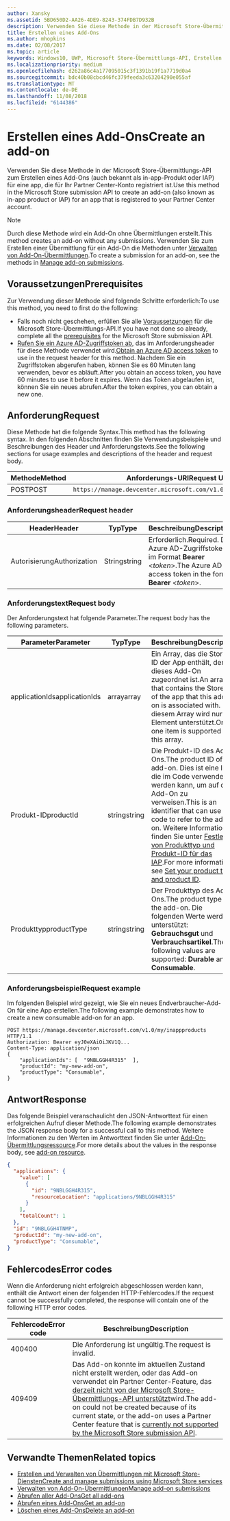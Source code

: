 ```yaml
---
author: Xansky
ms.assetid: 5BD650D2-AA26-4DE9-8243-374FDB7D932B
description: Verwenden Sie diese Methode in der Microsoft Store-Übermittlungs-API zum Erstellen eines Add-Ons für eine app, die für Ihr PartnerCenter-Konto registriert ist.
title: Erstellen eines Add-Ons
ms.author: mhopkins
ms.date: 02/08/2017
ms.topic: article
keywords: Windows10, UWP, Microsoft Store-Übermittlungs-API, Erstellen eines Add-Ons, In-App-Produkt, IAP
ms.localizationpriority: medium
ms.openlocfilehash: d262a86c4a177095015c3f1391b19f1a7719d0a4
ms.sourcegitcommit: bdc40b08cbcd46fc379feeda3c63204290e055af
ms.translationtype: MT
ms.contentlocale: de-DE
ms.lasthandoff: 11/08/2018
ms.locfileid: "6144386"
---
```

# <a name="create-an-add-on"></a><span data-ttu-id="54f2f-104">Erstellen eines Add-Ons</span><span class="sxs-lookup"><span data-stu-id="54f2f-104">Create an add-on</span></span>

<span data-ttu-id="54f2f-105">Verwenden Sie diese Methode in der Microsoft Store-Übermittlungs-API zum Erstellen eines Add-Ons (auch bekannt als in-app-Produkt oder IAP) für eine app, die für Ihr Partner Center-Konto registriert ist.</span><span class="sxs-lookup"><span data-stu-id="54f2f-105">Use this method in the Microsoft Store submission API to create an add-on (also known as in-app product or IAP) for an app that is registered to your Partner Center account.</span></span>

> [!NOTE]
> <span data-ttu-id="54f2f-106">Durch diese Methode wird ein Add-On ohne Übermittlungen erstellt.</span><span class="sxs-lookup"><span data-stu-id="54f2f-106">This method creates an add-on without any submissions.</span></span> <span data-ttu-id="54f2f-107">Verwenden Sie zum Erstellen einer Übermittlung für ein Add-On die Methoden unter [Verwalten von Add-On-Übermittlungen](manage-add-on-submissions.md).</span><span class="sxs-lookup"><span data-stu-id="54f2f-107">To create a submission for an add-on, see the methods in [Manage add-on submissions](manage-add-on-submissions.md).</span></span>

## <a name="prerequisites"></a><span data-ttu-id="54f2f-108">Voraussetzungen</span><span class="sxs-lookup"><span data-stu-id="54f2f-108">Prerequisites</span></span>

<span data-ttu-id="54f2f-109">Zur Verwendung dieser Methode sind folgende Schritte erforderlich:</span><span class="sxs-lookup"><span data-stu-id="54f2f-109">To use this method, you need to first do the following:</span></span>

* <span data-ttu-id="54f2f-110">Falls noch nicht geschehen, erfüllen Sie alle [Voraussetzungen](create-and-manage-submissions-using-windows-store-services.md#prerequisites) für die Microsoft Store-Übermittlungs-API.</span><span class="sxs-lookup"><span data-stu-id="54f2f-110">If you have not done so already, complete all the [prerequisites](create-and-manage-submissions-using-windows-store-services.md#prerequisites) for the Microsoft Store submission API.</span></span>
* <span data-ttu-id="54f2f-111">[Rufen Sie ein Azure AD-Zugriffstoken ab](create-and-manage-submissions-using-windows-store-services.md#obtain-an-azure-ad-access-token), das im Anforderungsheader für diese Methode verwendet wird.</span><span class="sxs-lookup"><span data-stu-id="54f2f-111">[Obtain an Azure AD access token](create-and-manage-submissions-using-windows-store-services.md#obtain-an-azure-ad-access-token) to use in the request header for this method.</span></span> <span data-ttu-id="54f2f-112">Nachdem Sie ein Zugriffstoken abgerufen haben, können Sie es 60 Minuten lang verwenden, bevor es abläuft.</span><span class="sxs-lookup"><span data-stu-id="54f2f-112">After you obtain an access token, you have 60 minutes to use it before it expires.</span></span> <span data-ttu-id="54f2f-113">Wenn das Token abgelaufen ist, können Sie ein neues abrufen.</span><span class="sxs-lookup"><span data-stu-id="54f2f-113">After the token expires, you can obtain a new one.</span></span>

## <a name="request"></a><span data-ttu-id="54f2f-114">Anforderung</span><span class="sxs-lookup"><span data-stu-id="54f2f-114">Request</span></span>

<span data-ttu-id="54f2f-115">Diese Methode hat die folgende Syntax.</span><span class="sxs-lookup"><span data-stu-id="54f2f-115">This method has the following syntax.</span></span> <span data-ttu-id="54f2f-116">In den folgenden Abschnitten finden Sie Verwendungsbeispiele und Beschreibungen des Header und Anforderungstexts.</span><span class="sxs-lookup"><span data-stu-id="54f2f-116">See the following sections for usage examples and descriptions of the header and request body.</span></span>

| <span data-ttu-id="54f2f-117">Methode</span><span class="sxs-lookup"><span data-stu-id="54f2f-117">Method</span></span> | <span data-ttu-id="54f2f-118">Anforderungs-URI</span><span class="sxs-lookup"><span data-stu-id="54f2f-118">Request URI</span></span>                                                      |
|--------|------------------------------------------------------------------|
| <span data-ttu-id="54f2f-119">POST</span><span class="sxs-lookup"><span data-stu-id="54f2f-119">POST</span></span>    | ```https://manage.devcenter.microsoft.com/v1.0/my/inappproducts``` |


### <a name="request-header"></a><span data-ttu-id="54f2f-120">Anforderungsheader</span><span class="sxs-lookup"><span data-stu-id="54f2f-120">Request header</span></span>

| <span data-ttu-id="54f2f-121">Header</span><span class="sxs-lookup"><span data-stu-id="54f2f-121">Header</span></span>        | <span data-ttu-id="54f2f-122">Typ</span><span class="sxs-lookup"><span data-stu-id="54f2f-122">Type</span></span>   | <span data-ttu-id="54f2f-123">Beschreibung</span><span class="sxs-lookup"><span data-stu-id="54f2f-123">Description</span></span>                                                                 |
|---------------|--------|-----------------------------------------------------------------------------|
| <span data-ttu-id="54f2f-124">Autorisierung</span><span class="sxs-lookup"><span data-stu-id="54f2f-124">Authorization</span></span> | <span data-ttu-id="54f2f-125">String</span><span class="sxs-lookup"><span data-stu-id="54f2f-125">string</span></span> | <span data-ttu-id="54f2f-126">Erforderlich.</span><span class="sxs-lookup"><span data-stu-id="54f2f-126">Required.</span></span> <span data-ttu-id="54f2f-127">Das Azure AD-Zugriffstoken im Format **Bearer** &lt;*token*&gt;.</span><span class="sxs-lookup"><span data-stu-id="54f2f-127">The Azure AD access token in the form **Bearer** &lt;*token*&gt;.</span></span> |


### <a name="request-body"></a><span data-ttu-id="54f2f-128">Anforderungstext</span><span class="sxs-lookup"><span data-stu-id="54f2f-128">Request body</span></span>

<span data-ttu-id="54f2f-129">Der Anforderungstext hat folgende Parameter.</span><span class="sxs-lookup"><span data-stu-id="54f2f-129">The request body has the following parameters.</span></span>

|  <span data-ttu-id="54f2f-130">Parameter</span><span class="sxs-lookup"><span data-stu-id="54f2f-130">Parameter</span></span>  |  <span data-ttu-id="54f2f-131">Typ</span><span class="sxs-lookup"><span data-stu-id="54f2f-131">Type</span></span>  |  <span data-ttu-id="54f2f-132">Beschreibung</span><span class="sxs-lookup"><span data-stu-id="54f2f-132">Description</span></span>  |  <span data-ttu-id="54f2f-133">Erforderlich</span><span class="sxs-lookup"><span data-stu-id="54f2f-133">Required</span></span>  |
|------|------|------|------|
|  <span data-ttu-id="54f2f-134">applicationIds</span><span class="sxs-lookup"><span data-stu-id="54f2f-134">applicationIds</span></span>  |  <span data-ttu-id="54f2f-135">array</span><span class="sxs-lookup"><span data-stu-id="54f2f-135">array</span></span>  |  <span data-ttu-id="54f2f-136">Ein Array, das die Store-ID der App enthält, der dieses Add-On zugeordnet ist.</span><span class="sxs-lookup"><span data-stu-id="54f2f-136">An array that contains the Store ID of the app that this add-on is associated with.</span></span> <span data-ttu-id="54f2f-137">In diesem Array wird nur ein Element unterstützt.</span><span class="sxs-lookup"><span data-stu-id="54f2f-137">Only one item is supported in this array.</span></span>   |  <span data-ttu-id="54f2f-138">Ja</span><span class="sxs-lookup"><span data-stu-id="54f2f-138">Yes</span></span>  |
|  <span data-ttu-id="54f2f-139">Produkt-ID</span><span class="sxs-lookup"><span data-stu-id="54f2f-139">productId</span></span>  |  <span data-ttu-id="54f2f-140">string</span><span class="sxs-lookup"><span data-stu-id="54f2f-140">string</span></span>  |  <span data-ttu-id="54f2f-141">Die Produkt-ID des Add-Ons.</span><span class="sxs-lookup"><span data-stu-id="54f2f-141">The product ID of the add-on.</span></span> <span data-ttu-id="54f2f-142">Dies ist eine ID, die im Code verwendet werden kann, um auf das Add-On zu verweisen.</span><span class="sxs-lookup"><span data-stu-id="54f2f-142">This is an identifier that can use in code to refer to the add-on.</span></span> <span data-ttu-id="54f2f-143">Weitere Informationen finden Sie unter [Festlegen von Produkttyp und Produkt-ID für das IAP](https://msdn.microsoft.com/windows/uwp/publish/set-your-iap-product-id).</span><span class="sxs-lookup"><span data-stu-id="54f2f-143">For more information, see [Set your product type and product ID](https://msdn.microsoft.com/windows/uwp/publish/set-your-iap-product-id).</span></span>  |  <span data-ttu-id="54f2f-144">Ja</span><span class="sxs-lookup"><span data-stu-id="54f2f-144">Yes</span></span>  |
|  <span data-ttu-id="54f2f-145">Produkttyp</span><span class="sxs-lookup"><span data-stu-id="54f2f-145">productType</span></span>  |  <span data-ttu-id="54f2f-146">string</span><span class="sxs-lookup"><span data-stu-id="54f2f-146">string</span></span>  |  <span data-ttu-id="54f2f-147">Der Produkttyp des Add-Ons.</span><span class="sxs-lookup"><span data-stu-id="54f2f-147">The product type of the add-on.</span></span> <span data-ttu-id="54f2f-148">Die folgenden Werte werden unterstützt: **Gebrauchsgut** und **Verbrauchsartikel**.</span><span class="sxs-lookup"><span data-stu-id="54f2f-148">The following values are supported: **Durable** and **Consumable**.</span></span>  |  <span data-ttu-id="54f2f-149">Ja</span><span class="sxs-lookup"><span data-stu-id="54f2f-149">Yes</span></span>  |


### <a name="request-example"></a><span data-ttu-id="54f2f-150">Anforderungsbeispiel</span><span class="sxs-lookup"><span data-stu-id="54f2f-150">Request example</span></span>

<span data-ttu-id="54f2f-151">Im folgenden Beispiel wird gezeigt, wie Sie ein neues Endverbraucher-Add-On für eine App erstellen.</span><span class="sxs-lookup"><span data-stu-id="54f2f-151">The following example demonstrates how to create a new consumable add-on for an app.</span></span>

```syntax
POST https://manage.devcenter.microsoft.com/v1.0/my/inappproducts HTTP/1.1
Authorization: Bearer eyJ0eXAiOiJKV1Q...
Content-Type: application/json
{
    "applicationIds": [  "9NBLGGH4R315"  ],
    "productId": "my-new-add-on",
    "productType": "Consumable",
}
```

## <a name="response"></a><span data-ttu-id="54f2f-152">Antwort</span><span class="sxs-lookup"><span data-stu-id="54f2f-152">Response</span></span>

<span data-ttu-id="54f2f-153">Das folgende Beispiel veranschaulicht den JSON-Antworttext für einen erfolgreichen Aufruf dieser Methode.</span><span class="sxs-lookup"><span data-stu-id="54f2f-153">The following example demonstrates the JSON response body for a successful call to this method.</span></span> <span data-ttu-id="54f2f-154">Weitere Informationen zu den Werten im Antworttext finden Sie unter [Add-On-Übermittlungsressource](manage-add-ons.md#add-on-object).</span><span class="sxs-lookup"><span data-stu-id="54f2f-154">For more details about the values in the response body, see [add-on resource](manage-add-ons.md#add-on-object).</span></span>

```json
{
  "applications": {
    "value": [
      {
        "id": "9NBLGGH4R315",
        "resourceLocation": "applications/9NBLGGH4R315"
      }
    ],
    "totalCount": 1
  },
  "id": "9NBLGGH4TNMP",
  "productId": "my-new-add-on",
  "productType": "Consumable",
}
```

## <a name="error-codes"></a><span data-ttu-id="54f2f-155">Fehlercodes</span><span class="sxs-lookup"><span data-stu-id="54f2f-155">Error codes</span></span>

<span data-ttu-id="54f2f-156">Wenn die Anforderung nicht erfolgreich abgeschlossen werden kann, enthält die Antwort einen der folgenden HTTP-Fehlercodes.</span><span class="sxs-lookup"><span data-stu-id="54f2f-156">If the request cannot be successfully completed, the response will contain one of the following HTTP error codes.</span></span>

| <span data-ttu-id="54f2f-157">Fehlercode</span><span class="sxs-lookup"><span data-stu-id="54f2f-157">Error code</span></span> |  <span data-ttu-id="54f2f-158">Beschreibung</span><span class="sxs-lookup"><span data-stu-id="54f2f-158">Description</span></span>                                                                                                                                                                           |
|--------|------------------|
| <span data-ttu-id="54f2f-159">400</span><span class="sxs-lookup"><span data-stu-id="54f2f-159">400</span></span>  | <span data-ttu-id="54f2f-160">Die Anforderung ist ungültig.</span><span class="sxs-lookup"><span data-stu-id="54f2f-160">The request is invalid.</span></span> |
| <span data-ttu-id="54f2f-161">409</span><span class="sxs-lookup"><span data-stu-id="54f2f-161">409</span></span>  | <span data-ttu-id="54f2f-162">Das Add-on konnte im aktuellen Zustand nicht erstellt werden, oder das Add-on verwendet ein Partner Center-Feature, das [derzeit nicht von der Microsoft Store-Übermittlungs-API unterstützt](create-and-manage-submissions-using-windows-store-services.md#not_supported)wird.</span><span class="sxs-lookup"><span data-stu-id="54f2f-162">The add-on could not be created because of its current state, or the add-on uses a Partner Center feature that is [currently not supported by the Microsoft Store submission API](create-and-manage-submissions-using-windows-store-services.md#not_supported).</span></span> |   


## <a name="related-topics"></a><span data-ttu-id="54f2f-163">Verwandte Themen</span><span class="sxs-lookup"><span data-stu-id="54f2f-163">Related topics</span></span>

* [<span data-ttu-id="54f2f-164">Erstellen und Verwalten von Übermittlungen mit Microsoft Store-Diensten</span><span class="sxs-lookup"><span data-stu-id="54f2f-164">Create and manage submissions using Microsoft Store services</span></span>](create-and-manage-submissions-using-windows-store-services.md)
* [<span data-ttu-id="54f2f-165">Verwalten von Add-On-Übermittlungen</span><span class="sxs-lookup"><span data-stu-id="54f2f-165">Manage add-on submissions</span></span>](manage-add-on-submissions.md)
* [<span data-ttu-id="54f2f-166">Abrufen aller Add-Ons</span><span class="sxs-lookup"><span data-stu-id="54f2f-166">Get all add-ons</span></span>](get-all-add-ons.md)
* [<span data-ttu-id="54f2f-167">Abrufen eines Add-Ons</span><span class="sxs-lookup"><span data-stu-id="54f2f-167">Get an add-on</span></span>](get-an-add-on.md)
* [<span data-ttu-id="54f2f-168">Löschen eines Add-Ons</span><span class="sxs-lookup"><span data-stu-id="54f2f-168">Delete an add-on</span></span>](delete-an-add-on.md)
